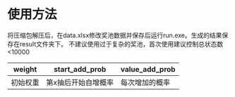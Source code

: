 # 使用方法

将压缩包解压后，在data.xlsx修改奖池数据并保存后运行run.exe。生成的结果保存在result文件夹下。
不建议使用过于复杂的奖池，首次使用建议控制总状态数<10000



| weight   | start_add_prob      | value_add_prob |
| -------- | ------------------- | -------------- |
| 初始权重 | 第x抽后开始自增概率 | 每次增加的概率 |